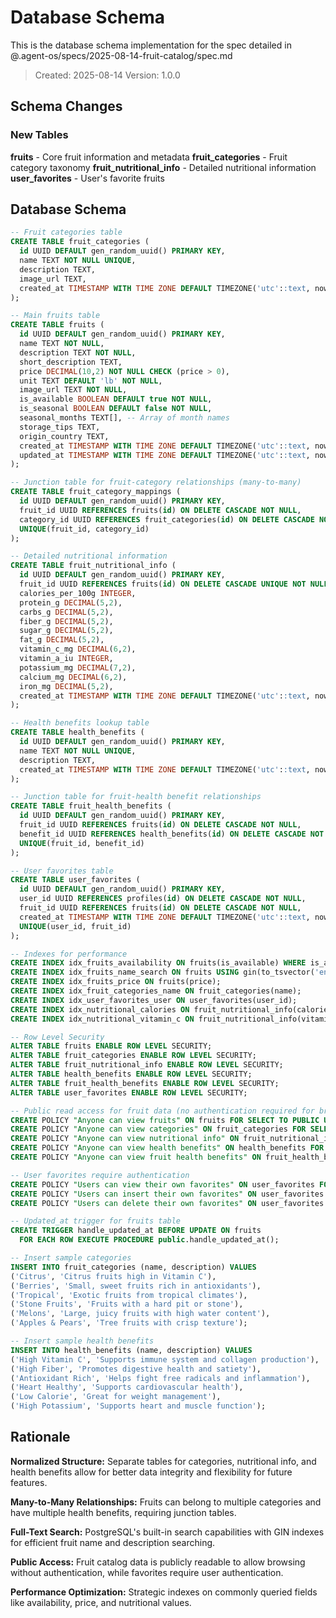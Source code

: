 # Database Schema

This is the database schema implementation for the spec detailed in @.agent-os/specs/2025-08-14-fruit-catalog/spec.md

> Created: 2025-08-14
> Version: 1.0.0

## Schema Changes

### New Tables

**fruits** - Core fruit information and metadata
**fruit_categories** - Fruit category taxonomy
**fruit_nutritional_info** - Detailed nutritional information
**user_favorites** - User's favorite fruits

## Database Schema

```sql
-- Fruit categories table
CREATE TABLE fruit_categories (
  id UUID DEFAULT gen_random_uuid() PRIMARY KEY,
  name TEXT NOT NULL UNIQUE,
  description TEXT,
  image_url TEXT,
  created_at TIMESTAMP WITH TIME ZONE DEFAULT TIMEZONE('utc'::text, now()) NOT NULL
);

-- Main fruits table
CREATE TABLE fruits (
  id UUID DEFAULT gen_random_uuid() PRIMARY KEY,
  name TEXT NOT NULL,
  description TEXT NOT NULL,
  short_description TEXT,
  price DECIMAL(10,2) NOT NULL CHECK (price > 0),
  unit TEXT DEFAULT 'lb' NOT NULL,
  image_url TEXT NOT NULL,
  is_available BOOLEAN DEFAULT true NOT NULL,
  is_seasonal BOOLEAN DEFAULT false NOT NULL,
  seasonal_months TEXT[], -- Array of month names
  storage_tips TEXT,
  origin_country TEXT,
  created_at TIMESTAMP WITH TIME ZONE DEFAULT TIMEZONE('utc'::text, now()) NOT NULL,
  updated_at TIMESTAMP WITH TIME ZONE DEFAULT TIMEZONE('utc'::text, now()) NOT NULL
);

-- Junction table for fruit-category relationships (many-to-many)
CREATE TABLE fruit_category_mappings (
  id UUID DEFAULT gen_random_uuid() PRIMARY KEY,
  fruit_id UUID REFERENCES fruits(id) ON DELETE CASCADE NOT NULL,
  category_id UUID REFERENCES fruit_categories(id) ON DELETE CASCADE NOT NULL,
  UNIQUE(fruit_id, category_id)
);

-- Detailed nutritional information
CREATE TABLE fruit_nutritional_info (
  id UUID DEFAULT gen_random_uuid() PRIMARY KEY,
  fruit_id UUID REFERENCES fruits(id) ON DELETE CASCADE UNIQUE NOT NULL,
  calories_per_100g INTEGER,
  protein_g DECIMAL(5,2),
  carbs_g DECIMAL(5,2),
  fiber_g DECIMAL(5,2),
  sugar_g DECIMAL(5,2),
  fat_g DECIMAL(5,2),
  vitamin_c_mg DECIMAL(6,2),
  vitamin_a_iu INTEGER,
  potassium_mg DECIMAL(7,2),
  calcium_mg DECIMAL(6,2),
  iron_mg DECIMAL(5,2),
  created_at TIMESTAMP WITH TIME ZONE DEFAULT TIMEZONE('utc'::text, now()) NOT NULL
);

-- Health benefits lookup table
CREATE TABLE health_benefits (
  id UUID DEFAULT gen_random_uuid() PRIMARY KEY,
  name TEXT NOT NULL UNIQUE,
  description TEXT,
  created_at TIMESTAMP WITH TIME ZONE DEFAULT TIMEZONE('utc'::text, now()) NOT NULL
);

-- Junction table for fruit-health benefit relationships
CREATE TABLE fruit_health_benefits (
  id UUID DEFAULT gen_random_uuid() PRIMARY KEY,
  fruit_id UUID REFERENCES fruits(id) ON DELETE CASCADE NOT NULL,
  benefit_id UUID REFERENCES health_benefits(id) ON DELETE CASCADE NOT NULL,
  UNIQUE(fruit_id, benefit_id)
);

-- User favorites table
CREATE TABLE user_favorites (
  id UUID DEFAULT gen_random_uuid() PRIMARY KEY,
  user_id UUID REFERENCES profiles(id) ON DELETE CASCADE NOT NULL,
  fruit_id UUID REFERENCES fruits(id) ON DELETE CASCADE NOT NULL,
  created_at TIMESTAMP WITH TIME ZONE DEFAULT TIMEZONE('utc'::text, now()) NOT NULL,
  UNIQUE(user_id, fruit_id)
);

-- Indexes for performance
CREATE INDEX idx_fruits_availability ON fruits(is_available) WHERE is_available = true;
CREATE INDEX idx_fruits_name_search ON fruits USING gin(to_tsvector('english', name || ' ' || description));
CREATE INDEX idx_fruits_price ON fruits(price);
CREATE INDEX idx_fruit_categories_name ON fruit_categories(name);
CREATE INDEX idx_user_favorites_user ON user_favorites(user_id);
CREATE INDEX idx_nutritional_calories ON fruit_nutritional_info(calories_per_100g);
CREATE INDEX idx_nutritional_vitamin_c ON fruit_nutritional_info(vitamin_c_mg);

-- Row Level Security
ALTER TABLE fruits ENABLE ROW LEVEL SECURITY;
ALTER TABLE fruit_categories ENABLE ROW LEVEL SECURITY;
ALTER TABLE fruit_nutritional_info ENABLE ROW LEVEL SECURITY;
ALTER TABLE health_benefits ENABLE ROW LEVEL SECURITY;
ALTER TABLE fruit_health_benefits ENABLE ROW LEVEL SECURITY;
ALTER TABLE user_favorites ENABLE ROW LEVEL SECURITY;

-- Public read access for fruit data (no authentication required for browsing)
CREATE POLICY "Anyone can view fruits" ON fruits FOR SELECT TO PUBLIC USING (true);
CREATE POLICY "Anyone can view categories" ON fruit_categories FOR SELECT TO PUBLIC USING (true);
CREATE POLICY "Anyone can view nutritional info" ON fruit_nutritional_info FOR SELECT TO PUBLIC USING (true);
CREATE POLICY "Anyone can view health benefits" ON health_benefits FOR SELECT TO PUBLIC USING (true);
CREATE POLICY "Anyone can view fruit health benefits" ON fruit_health_benefits FOR SELECT TO PUBLIC USING (true);

-- User favorites require authentication
CREATE POLICY "Users can view their own favorites" ON user_favorites FOR SELECT USING (auth.uid() = user_id);
CREATE POLICY "Users can insert their own favorites" ON user_favorites FOR INSERT WITH CHECK (auth.uid() = user_id);
CREATE POLICY "Users can delete their own favorites" ON user_favorites FOR DELETE USING (auth.uid() = user_id);

-- Updated_at trigger for fruits table
CREATE TRIGGER handle_updated_at BEFORE UPDATE ON fruits
  FOR EACH ROW EXECUTE PROCEDURE public.handle_updated_at();

-- Insert sample categories
INSERT INTO fruit_categories (name, description) VALUES
('Citrus', 'Citrus fruits high in Vitamin C'),
('Berries', 'Small, sweet fruits rich in antioxidants'),
('Tropical', 'Exotic fruits from tropical climates'),
('Stone Fruits', 'Fruits with a hard pit or stone'),
('Melons', 'Large, juicy fruits with high water content'),
('Apples & Pears', 'Tree fruits with crisp texture');

-- Insert sample health benefits
INSERT INTO health_benefits (name, description) VALUES
('High Vitamin C', 'Supports immune system and collagen production'),
('High Fiber', 'Promotes digestive health and satiety'),
('Antioxidant Rich', 'Helps fight free radicals and inflammation'),
('Heart Healthy', 'Supports cardiovascular health'),
('Low Calorie', 'Great for weight management'),
('High Potassium', 'Supports heart and muscle function');
```

## Rationale

**Normalized Structure:** Separate tables for categories, nutritional info, and health benefits allow for better data integrity and flexibility for future features.

**Many-to-Many Relationships:** Fruits can belong to multiple categories and have multiple health benefits, requiring junction tables.

**Full-Text Search:** PostgreSQL's built-in search capabilities with GIN indexes for efficient fruit name and description searching.

**Public Access:** Fruit catalog data is publicly readable to allow browsing without authentication, while favorites require user authentication.

**Performance Optimization:** Strategic indexes on commonly queried fields like availability, price, and nutritional values.